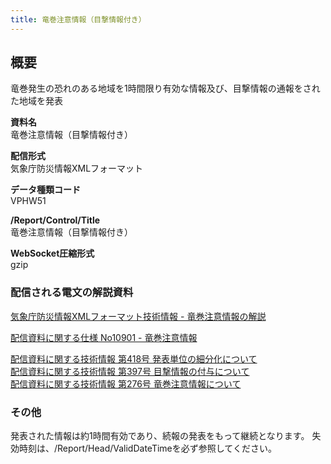 ```yaml
---
title: 竜巻注意情報（目撃情報付き）
---
```


## 概要
竜巻発生の恐れのある地域を1時間限り有効な情報及び、目撃情報の通報をされた地域を発表

**資料名** <br/>
 竜巻注意情報（目撃情報付き）
 
**配信形式** <br/>
 気象庁防災情報XMLフォーマット

**データ種類コード** <br/>
 VPHW51

**/Report/Control/Title** <br/>
 竜巻注意情報（目撃情報付き）
 
**WebSocket圧縮形式** <br/>
 gzip

### 配信される電文の解説資料
[気象庁防災情報XMLフォーマット技術情報 - 竜巻注意情報の解説](https://dmdata.jp/docs/jma/manual/0252-0252.pdf) 
 
 
[配信資料に関する仕様 No10901 - 竜巻注意情報](https://www.data.jma.go.jp/suishin/shiyou/pdf/no10901)
 
 
[配信資料に関する技術情報 第418号 発表単位の細分化について](https://dmdata.jp/docs/jma/technical/418.pdf) <br/>
[配信資料に関する技術情報 第397号 目撃情報の付与について](https://dmdata.jp/docs/jma/technical/397.pdf) <br/>
[配信資料に関する技術情報 第276号 竜巻注意情報について](https://dmdata.jp/docs/jma/technical/276.pdf) <br/>
 
### その他
発表された情報は約1時間有効であり、続報の発表をもって継続となります。
失効時刻は、/Report/Head/ValidDateTimeを必ず参照してください。
